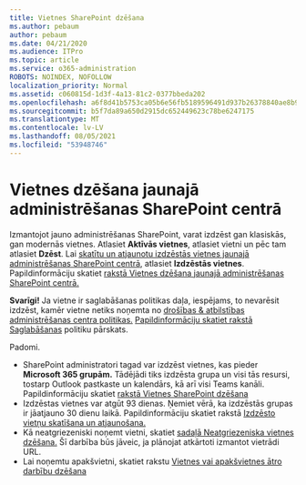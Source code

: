 ```yaml
---
title: Vietnes SharePoint dzēšana
ms.author: pebaum
author: pebaum
ms.date: 04/21/2020
ms.audience: ITPro
ms.topic: article
ms.service: o365-administration
ROBOTS: NOINDEX, NOFOLLOW
localization_priority: Normal
ms.assetid: c060815d-1d3f-4a13-81c2-0377bbeda202
ms.openlocfilehash: a6f8d41b5753ca05b6e56fb5189596491d937b26378840ae8b9cbc8d74afb042
ms.sourcegitcommit: b5f7da89a650d2915dc652449623c78be6247175
ms.translationtype: MT
ms.contentlocale: lv-LV
ms.lasthandoff: 08/05/2021
ms.locfileid: "53948746"
---
```

# <a name="delete-a-site-from-the-new-sharepoint-admin-center"></a>Vietnes dzēšana jaunajā administrēšanas SharePoint centrā

Izmantojot jauno administrēšanas SharePoint, varat izdzēst gan klasiskās, gan modernās vietnes. Atlasiet **Aktīvās vietnes**, atlasiet vietni un pēc tam atlasiet **Dzēst**. Lai [skatītu un atjaunotu izdzēstās vietnes jaunajā administrēšanas SharePoint centrā](https://docs.microsoft.com/sharepoint/view-and-restore-deleted-sites-in-new-admin-center), atlasiet **Izdzēstās vietnes**. Papildinformāciju skatiet [rakstā Vietnes dzēšana jaunajā administrēšanas SharePoint centrā.](https://docs.microsoft.com/sharepoint/delete-site-collection#delete-a-site-in-the-new-sharepoint-admin-center)

**Svarīgi!** Ja vietne ir saglabāšanas politikas daļa, iespējams, to nevarēsit izdzēst, kamēr vietne netiks noņemta no [drošības &amp; atbilstības administrēšanas centra politikas.](https://protection.office.com/?rfr=AdminCenter#/homepage) [Papildinformāciju skatiet rakstā Saglabāšanas](https://docs.microsoft.com/microsoft-365/compliance/retention-policies) politiku pārskats. 

Padomi.
- SharePoint administratori tagad var izdzēst vietnes, kas pieder **Microsoft 365 grupām.** Tādējādi tiks izdzēsta grupa un visi tās resursi, tostarp Outlook pastkaste un kalendārs, kā arī visi Teams kanāli. Papildinformāciju skatiet [rakstā Vietnes SharePoint dzēšana](https://docs.microsoft.com/sharepoint/manage-sites-in-new-admin-center#delete-a-site)
- Izdzēstas vietnes var atgūt 93 dienas. Ņemiet vērā, ka izdzēstās grupas ir jāatjauno 30 dienu laikā. Papildinformāciju skatiet rakstā [Izdzēsto vietņu skatīšana un atjaunošana.](https://docs.microsoft.com/sharepoint/view-and-restore-deleted-sites-in-new-admin-center)
- Kā neatgriezeniski noņemt vietni, skatiet [sadaļā Neatgriezeniska vietnes dzēšana.](https://docs.microsoft.com/sharepoint/delete-site-collection#permanently-delete-a-site) Šī darbība būs jāveic, ja plānojat atkārtoti izmantot vietrādi URL. 
- Lai noņemtu apakšvietni, skatiet rakstu [Vietnes vai apakšvietnes ātro darbību dzēšana](https://support.office.com/article/Delete-a-SharePoint-site-or-subsite-bc37b743-0cef-475e-9a8c-8fc4d40179fb#__bkmkshortcut)
